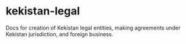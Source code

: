 # kekistan-legal
Docs for creation of Kekistan legal entities, making agreements under Kekistan jurisdiction, and foreign business.
